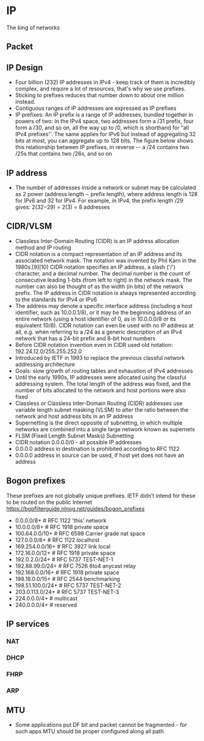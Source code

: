 # IP

The king of networks

## Packet

## IP Design

- Four billion (232) IP addresses in IPv4 - keep track of them is incredibly complex, and require a lot of resources, that's why we use prefixes.
- Sticking to prefixes reduces that number down to about one million instead.
- Contiguous ranges of IP addresses are expressed as IP prefixes  
- IP prefixes: An IP prefix is a range of IP addresses, bundled together in powers of two: In the IPv4 space, two addresses form a /31 prefix, four form a /30, and so on, all the way up to /0, which is shorthand for “all IPv4 prefixes''. The same applies for IPv6  but instead of aggregating 32 bits at most, you can aggregate up to 128 bits. The figure below shows this relationship between IP prefixes, in reverse -- a /24 contains two /25s that contains two /26s, and so on

## IP address

- The number of addresses inside a network or subnet may be calculated as 2 power (address length − prefix length), where address length is 128 for IPv6 and 32 for IPv4. For example, in IPv4, the prefix length /29 gives: 2(32−29) = 2(3) = 8 addresses

## CIDR/VLSM

- Classless Inter-Domain Routing (CIDR) is an IP address allocation method and IP routing
- CIDR notation is a compact representation of an IP address and its associated network mask. The notation was invented by Phil Karn in the 1980s.[9][10] CIDR notation specifies an IP address, a slash ('/') character, and a decimal number. The decimal number is the count of consecutive leading 1-bits (from left to right) in the network mask. The number can also be thought of as the width (in bits) of the network prefix. The IP address in CIDR notation is always represented according to the standards for IPv4 or IPv6
- The address may denote a specific interface address (including a host identifier, such as 10.0.0.1/8), or it may be the beginning address of an entire network (using a host identifier of 0, as in 10.0.0.0/8 or its equivalent 10/8). CIDR notation can even be used with no IP address at all, e.g. when referring to a /24 as a generic description of an IPv4 network that has a 24-bit prefix and 8-bit host numbers
- Before CIDR notation invention even in CIDR used old notation: 192.24.12.0/255.255.252.0 
- Introduced by IETF in 1993 to replace the previous classful network addressing architecture 
- Goals: slow growth of routing tables and exhaustion of IPv4 addresses
- Until the early 1990s, IP addresses were allocated using the classful addressing system. The total length of the address was fixed, and the number of bits allocated to the network and host portions were also fixed
- Classless or Classless Inter-Domain Routing (CIDR) addresses use variable length subnet masking (VLSM) to alter the ratio between the network and host address bits in an IP address
- Supernetting is the direct opposite of subnetting, in which multiple networks are combined into a single large network known as supernets
- FLSM (Fixed Length Subnet Masks) Subnetting
- CIDR notation 0.0.0.0/0  - all possible IP addresses
- 0.0.0.0 address in destination is prohibited according to RFC 1122
- 0.0.0.0 address in source can be used, if host yet does not have an address

## Bogon prefixes

These prefixes are not globally unique prefixes. IETF didn’t intend for these to be routed on the public Internet  
https://bgpfilterguide.nlnog.net/guides/bogon_prefixes

- 0.0.0.0/8+    # RFC 1122 'this' network
- 10.0.0.0/8+      # RFC 1918 private space
- 100.64.0.0/10+     # RFC 6598 Carrier grade nat space
- 127.0.0.0/8+     # RFC 1122 localhost
- 169.254.0.0/16+   # RFC 3927 link local
- 172.16.0.0/12+    # RFC 1918 private space
- 192.0.2.0/24+    # RFC 5737 TEST-NET-1
- 192.88.99.0/24+   # RFC 7526 6to4 anycast relay
- 192.168.0.0/16+   # RFC 1918 private space
- 198.18.0.0/15+    # RFC 2544 benchmarking
- 198.51.100.0/24+  # RFC 5737 TEST-NET-2
- 203.0.113.0/24+    # RFC 5737 TEST-NET-3
- 224.0.0.0/4+      # multicast
- 240.0.0.0/4+      # reserved

## IP services

### NAT

### DHCP

### FHRP

### ARP

## MTU

- Some applications put DF bit and packet cannot be fragmented - for such apps MTU should be proper configured along all path




